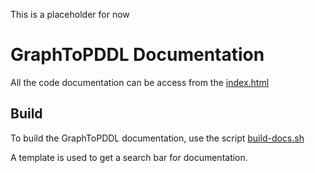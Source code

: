 This is a placeholder for now
# GraphToPDDL Documentation
All the code documentation can be access from the [index.html](GraphToPDDL/src/index.html)

## Build
To build the GraphToPDDL documentation, use the script [build-docs.sh](/src/build-docs.sh)

A template is used to get a search bar for documentation.